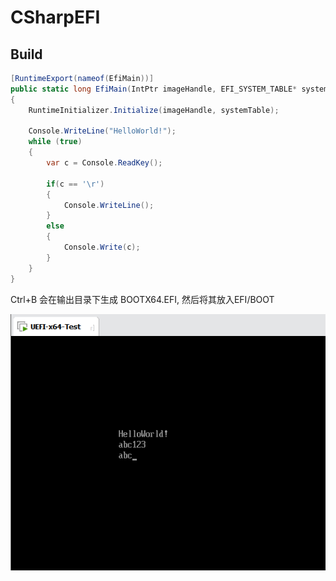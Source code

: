 # CSharpEFI

## Build  

```C#
[RuntimeExport(nameof(EfiMain))]
public static long EfiMain(IntPtr imageHandle, EFI_SYSTEM_TABLE* systemTable)
{
    RuntimeInitializer.Initialize(imageHandle, systemTable);

    Console.WriteLine("HelloWorld!");
    while (true)
    {
        var c = Console.ReadKey();

        if(c == '\r')
        {
            Console.WriteLine();
        }
        else
        {
            Console.Write(c);
        }
    }
}
```

Ctrl+B 会在输出目录下生成 BOOTX64.EFI, 然后将其放入EFI/BOOT

![image1](./image1.png)